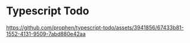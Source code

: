 # Typescript Todo

https://github.com/prophen/typescript-todo/assets/3941856/67433b81-1552-4131-9509-7abd880e42aa


